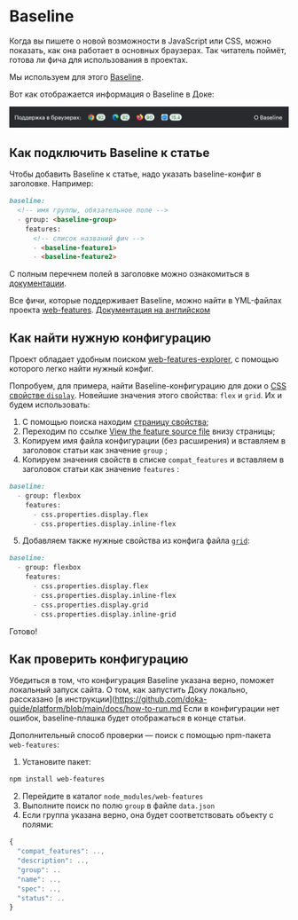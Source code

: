 # Baseline

Когда вы пишете о новой возможности в JavaScript или CSS, можно показать, как она работает в основных браузерах. Так читатель поймёт, готова ли фича для использования в проектах.

Мы используем для этого [Baseline](https://web.dev/baseline).

Вот как отображается информация о Baseline в Доке:

![Пример отображения информации о Baseline](./images/baseline.png)

## Как подключить Baseline к статье

Чтобы добавить Baseline к статье, надо указать baseline-конфиг в заголовке. Например:

```markdown
baseline:
  <!-- имя группы, обязательное поле -->
  - group: <baseline-group>
    features:
      <!-- список названий фич -->
      - <baseline-feature1>
      - <baseline-feature2>
```
С полным перечнем полей в заголовке можно ознакомиться в [документации](examples/doka.md).

Все фичи, которые поддерживает Baseline, можно найти в YML-файлах проекта [web-features](https://github.com/web-platform-dx/web-features/tree/main/features). [Документация на английском](https://github.com/web-platform-dx/web-features/tree/main/docs)

## Как найти нужную конфигурацию

Проект обладает удобным поиском [web-features-explorer](https://web-platform-dx.github.io/web-features-explorer/), с помощью которого легко найти нужный конфиг.

Попробуем, для примера, найти Baseline-конфигурацию для доки о [CSS свойстве `display`](https://doka.guide/css/display/).
Новейшие значения этого свойства: `flex` и `grid`. Их и будем использовать:

1. С помощью поиска находим [страницу свойства](https://web-platform-dx.github.io/web-features-explorer/features/flexbox/);
2. Переходим по ссылке [View the feature source file](https://github.com/web-platform-dx/web-features/blob/main/features/flexbox.yml) внизу страницы;
3. Копируем имя файла конфигурации (без расширения) и вставляем в заголовок статьи как значение `group` ;
4. Копируем значения свойств в списке `compat_features` и вставляем в заголовок статьи как значение `features`  :

```markdown
baseline:
  - group: flexbox
    features:
      - css.properties.display.flex
      - css.properties.display.inline-flex
```

5. Добавляем также нужные свойства из конфига файла [`grid`](https://github.com/web-platform-dx/web-features/blob/main/features/grid.yml):
```markdown
baseline:
  - group: flexbox
    features:
      - css.properties.display.flex
      - css.properties.display.inline-flex
      - css.properties.display.grid
      - css.properties.display.inline-grid
```

Готово!

## Как проверить конфигурацию

Убедиться в том, что конфигурация Baseline указана верно, поможет локальный запуск сайта. О том, как запустить Доку локально, рассказано [в инструкции](https://github.com/doka-guide/platform/blob/main/docs/how-to-run.md
Если в конфигурации нет ошибок, baseline-плашка будет отображаться в конце статьи.


Дополнительный способ проверки — поиск с помощью npm-пакета `web-features`:

1. Установите пакет:
```sh
npm install web-features
```
2. Перейдите в каталог `node_modules/web-features`
3. Выполните поиск по полю `group` в файле `data.json`
4. Если группа указана верно, она будет соответствовать объекту c полями:
```js
{
  "compat_features": ..,
  "description": ..,
  "group": ..
  "name": ..,
  "spec": ..,
  "status": ..
}
```
